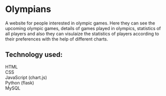 ﻿# Olympians
A website for people interested in olympic games. Here they can see the upcoming olympic games, details of games played in olympics, statistics of all players and also they can visulaize the statistics of players according to their preferences with the help of different charts.

## Technology used: <br>
HTML <br>
CSS <br>
JavaScript (chart.js) <br>
Python (flask) <br>
MySQL <br>
